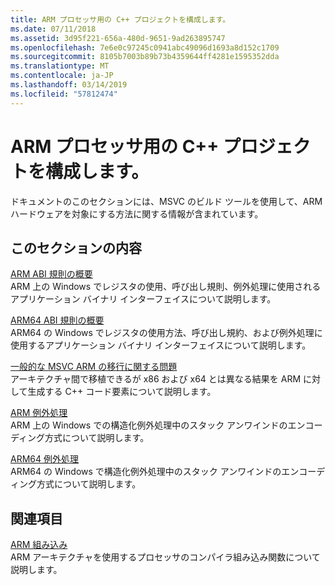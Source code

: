 ```yaml
---
title: ARM プロセッサ用の C++ プロジェクトを構成します。
ms.date: 07/11/2018
ms.assetid: 3d95f221-656a-480d-9651-9ad263895747
ms.openlocfilehash: 7e6e0c97245c0941abc49096d1693a8d152c1709
ms.sourcegitcommit: 8105b7003b89b73b4359644ff4281e1595352dda
ms.translationtype: MT
ms.contentlocale: ja-JP
ms.lasthandoff: 03/14/2019
ms.locfileid: "57812474"
---
```

# <a name="configure-c-projects-for-arm-processors"></a>ARM プロセッサ用の C++ プロジェクトを構成します。

ドキュメントのこのセクションには、MSVC のビルド ツールを使用して、ARM ハードウェアを対象にする方法に関する情報が含まれています。

## <a name="in-this-section"></a>このセクションの内容

[ARM ABI 規則の概要](overview-of-arm-abi-conventions.md)<br/>
ARM 上の Windows でレジスタの使用、呼び出し規則、例外処理に使用されるアプリケーション バイナリ インターフェイスについて説明します。

[ARM64 ABI 規則の概要](arm64-windows-abi-conventions.md)<br/>
ARM64 の Windows でレジスタの使用方法、呼び出し規約、および例外処理に使用するアプリケーション バイナリ インターフェイスについて説明します。

[一般的な MSVC ARM の移行に関する問題](common-visual-cpp-arm-migration-issues.md)<br/>
アーキテクチャ間で移植できるが x86 および x64 とは異なる結果を ARM に対して生成する C++ コード要素について説明します。

[ARM 例外処理](arm-exception-handling.md)<br/>
ARM 上の Windows での構造化例外処理中のスタック アンワインドのエンコーディング方式について説明します。

[ARM64 例外処理](arm64-exception-handling.md)<br/>
ARM64 の Windows で構造化例外処理中のスタック アンワインドのエンコーディング方式について説明します。

## <a name="related-sections"></a>関連項目

[ARM 組み込み](../intrinsics/arm-intrinsics.md)<br/>
ARM アーキテクチャを使用するプロセッサのコンパイラ組み込み関数について説明します。
